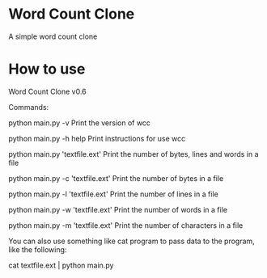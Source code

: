 # Word Count Clone
A simple word count clone 

# How to use

Word Count Clone v0.6

Commands:

python main.py -v
    Print the version of wcc

python main.py -h help
    Print instructions for use wcc

python main.py 'textfile.ext'
    Print the number of bytes, lines and words in a file

python main.py -c 'textfile.ext'
    Print the number of bytes in a file

python main.py -l 'textfile.ext'
    Print the number of lines in a file

python main.py -w 'textfile.ext'
    Print the number of words in a file

python main.py -m 'textfile.ext'
    Print the number of characters in a file

You can also use something like cat program to pass data to the program, like the following:

cat textfile.ext | python main.py